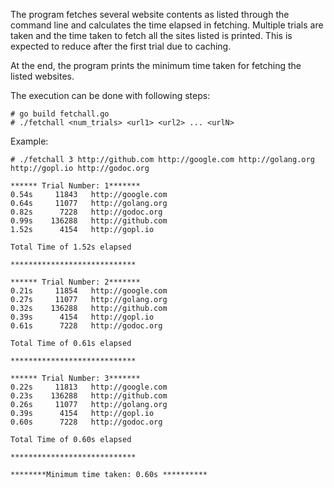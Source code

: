 The program fetches several website contents as listed through the command line
and calculates the time elapsed in fetching. Multiple trials are taken and the time
taken to fetch all the sites listed is printed. This is expected to reduce after the
first trial due to caching. 

At the end, the program prints the minimum time taken for fetching the listed websites.

The execution can be done with following steps:

```
# go build fetchall.go
# ./fetchall <num_trials> <url1> <url2> ... <urlN>
```

Example:

```
# ./fetchall 3 http://github.com http://google.com http://golang.org http://gopl.io http://godoc.org

****** Trial Number: 1*******
0.54s     11843   http://google.com
0.64s     11077   http://golang.org
0.82s      7228   http://godoc.org
0.99s    136288   http://github.com
1.52s      4154   http://gopl.io

Total Time of 1.52s elapsed

****************************

****** Trial Number: 2*******
0.21s     11854   http://google.com
0.27s     11077   http://golang.org
0.32s    136288   http://github.com
0.39s      4154   http://gopl.io
0.61s      7228   http://godoc.org

Total Time of 0.61s elapsed

****************************

****** Trial Number: 3*******
0.22s     11813   http://google.com
0.23s    136288   http://github.com
0.26s     11077   http://golang.org
0.39s      4154   http://gopl.io
0.60s      7228   http://godoc.org

Total Time of 0.60s elapsed

****************************

********Minimum time taken: 0.60s **********
```
